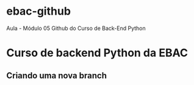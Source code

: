 # ebac-github
Aula - Módulo 05 Github do Curso de Back-End Python

# Curso de backend Python da EBAC



## Criando uma nova branch